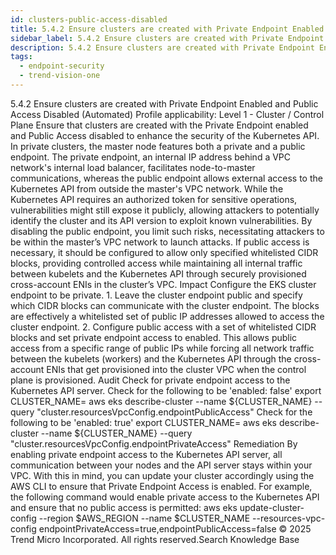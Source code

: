 ```yaml
---
id: clusters-public-access-disabled
title: 5.4.2 Ensure clusters are created with Private Endpoint Enabled and Public Access Disabled (Automated)
sidebar_label: 5.4.2 Ensure clusters are created with Private Endpoint Enabled and Public Access Disabled (Automated)
description: 5.4.2 Ensure clusters are created with Private Endpoint Enabled and Public Access Disabled (Automated)
tags:
  - endpoint-security
  - trend-vision-one
---
```


 5.4.2 Ensure clusters are created with Private Endpoint Enabled and Public Access Disabled (Automated) Profile applicability: Level 1 - Cluster / Control Plane Ensure that clusters are created with the Private Endpoint enabled and Public Access disabled to enhance the security of the Kubernetes API. In private clusters, the master node features both a private and a public endpoint. The private endpoint, an internal IP address behind a VPC network's internal load balancer, facilitates node-to-master communications, whereas the public endpoint allows external access to the Kubernetes API from outside the master's VPC network. While the Kubernetes API requires an authorized token for sensitive operations, vulnerabilities might still expose it publicly, allowing attackers to potentially identify the cluster and its API version to exploit known vulnerabilities. By disabling the public endpoint, you limit such risks, necessitating attackers to be within the master’s VPC network to launch attacks. If public access is necessary, it should be configured to allow only specified whitelisted CIDR blocks, providing controlled access while maintaining all internal traffic between kubelets and the Kubernetes API through securely provisioned cross-account ENIs in the cluster’s VPC. Impact Configure the EKS cluster endpoint to be private. 1. Leave the cluster endpoint public and specify which CIDR blocks can communicate with the cluster endpoint. The blocks are effectively a whitelisted set of public IP addresses allowed to access the cluster endpoint. 2. Configure public access with a set of whitelisted CIDR blocks and set private endpoint access to enabled. This allows public access from a specific range of public IPs while forcing all network traffic between the kubelets (workers) and the Kubernetes API through the cross-account ENIs that get provisioned into the cluster VPC when the control plane is provisioned. Audit Check for private endpoint access to the Kubernetes API server. Check for the following to be 'enabled: false' export CLUSTER_NAME=<your cluster name> aws eks describe-cluster --name ${CLUSTER_NAME} --query "cluster.resourcesVpcConfig.endpointPublicAccess" Check for the following to be 'enabled: true' export CLUSTER_NAME=<your cluster name> aws eks describe-cluster --name ${CLUSTER_NAME} --query "cluster.resourcesVpcConfig.endpointPrivateAccess" Remediation By enabling private endpoint access to the Kubernetes API server, all communication between your nodes and the API server stays within your VPC. With this in mind, you can update your cluster accordingly using the AWS CLI to ensure that Private Endpoint Access is enabled. For example, the following command would enable private access to the Kubernetes API and ensure that no public access is permitted: aws eks update-cluster-config --region $AWS_REGION --name $CLUSTER_NAME --resources-vpc-config endpointPrivateAccess=true,endpointPublicAccess=false © 2025 Trend Micro Incorporated. All rights reserved.Search Knowledge Base